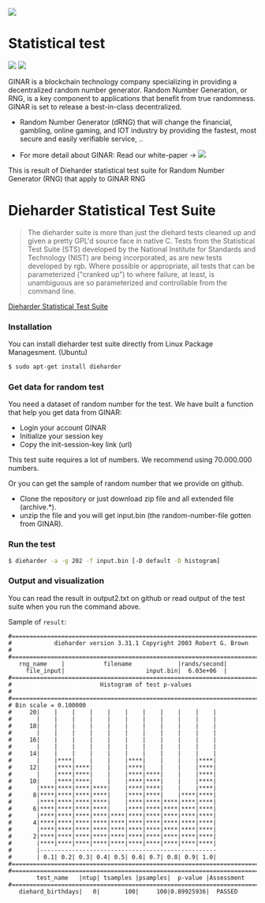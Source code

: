 [![](https://www.ginar.io/wp-content/themes/ginar/assets/img/logo1.svg)](https://ginar.io)
# Statistical test
[![](https://travis-ci.org/joemccann/dillinger.svg?branch=master)](https://github.com/ginarteam) [![](https://img.shields.io/badge/Telegram-Group-blue.svg)](https://t.me/GINAR_io) 


GINAR is a blockchain technology company specializing in providing a decentralized random number generator. Random Number Generation, or RNG, is a key component to applications that benefit from true randomness. GINAR is set to release a best-in-class decentralized.
- Random Number Generator (dRNG) that will change the financial, gambling, online gaming, and IOT industry by providing the fastest, most secure and easily verifiable service, ..

- For more detail about GINAR: Read our white-paper -> [![](https://img.shields.io/badge/docs-latest-af1a97.svg)](https://www.ginar.io/whitepaper-v2.0.pdf)

This is result of Dieharder statistical test suite for Random Number Generator (RNG) that apply to GINAR RNG    

# Dieharder Statistical Test Suite

  
> The dieharder suite is more than just the diehard tests cleaned up and given a pretty GPL'd source face in native C. Tests from the Statistical Test Suite (STS) developed by the National Institute for Standards and Technology (NIST) are being incorporated, as are new tests developed by rgb. Where possible or appropriate, all tests that can be parameterized ("cranked up") to where failure, at least, is unambiguous are so parameterized and controllable from the command line.

[Dieharder Statistical Test Suite](https://webhome.phy.duke.edu/~rgb/General/dieharder.php)

### Installation
You can install dieharder test suite directly from Linux Package Managesment. 
(Ubuntu)
```sh
$ sudo apt-get install dieharder
```

### Get data for random test

You need a dataset of random number for the test. We have built a function that help you get data from GINAR:
- Login your account  GINAR
- Initialize your session key
- Copy the init-session-key link (url)

This test suite requires a lot of numbers. We recommend using 70.000.000 numbers.

Or you can get the sample of random number that we provide on github.
- Clone the repository or just download zip file and all extended file (archive.*).
- unzip the file and you will get input.bin (the random-number-file gotten from GINAR).

### Run the test
```sh
$ dieharder -a -g 202 -f input.bin [-D default -D histogram]
```

### Output and visualization

You can read the result in output2.txt on github or read output of the test suite when you run the command above.

Sample of `result`:

```
#=============================================================================#
#            dieharder version 3.31.1 Copyright 2003 Robert G. Brown          #
#=============================================================================#
   rng_name    |           filename             |rands/second|
     file_input|                       input.bin|  6.03e+06  |
#=============================================================================#
#                         Histogram of test p-values                          #
#=============================================================================#
# Bin scale = 0.100000
#     20|    |    |    |    |    |    |    |    |    |    |
#       |    |    |    |    |    |    |    |    |    |    |
#     18|    |    |    |    |    |    |    |    |    |    |
#       |    |    |    |    |    |    |    |    |    |    |
#     16|    |    |    |    |    |    |    |    |    |    |
#       |    |    |    |    |    |    |    |    |    |    |
#     14|    |    |    |    |    |    |    |    |    |    |
#       |    |****|    |    |    |****|    |    |    |****|
#     12|    |****|****|    |    |****|    |    |    |****|
#       |    |****|****|    |    |****|****|    |    |****|
#     10|    |****|****|    |    |****|****|    |    |****|
#       |****|****|****|****|    |****|****|    |    |****|
#      8|****|****|****|****|    |****|****|    |****|****|
#       |****|****|****|****|    |****|****|****|****|****|
#      6|****|****|****|****|    |****|****|****|****|****|
#       |****|****|****|****|****|****|****|****|****|****|
#      4|****|****|****|****|****|****|****|****|****|****|
#       |****|****|****|****|****|****|****|****|****|****|
#      2|****|****|****|****|****|****|****|****|****|****|
#       |****|****|****|****|****|****|****|****|****|****|
#       |--------------------------------------------------
#       | 0.1| 0.2| 0.3| 0.4| 0.5| 0.6| 0.7| 0.8| 0.9| 1.0|
#=============================================================================#
#=============================================================================#
        test_name   |ntup| tsamples |psamples|  p-value |Assessment
#=============================================================================#
   diehard_birthdays|   0|       100|     100|0.89925936|  PASSED  

```

